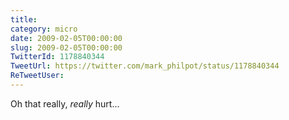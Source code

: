 ```yaml
---
title: 
category: micro
date: 2009-02-05T00:00:00
slug: 2009-02-05T00:00:00
TwitterId: 1178840344
TweetUrl: https://twitter.com/mark_philpot/status/1178840344
ReTweetUser: 
---
```


Oh that really, *really* hurt...
